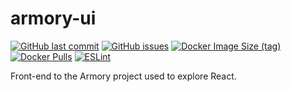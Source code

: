 # armory-ui

[![GitHub last commit](https://img.shields.io/github/last-commit/scartech/armory-ui)](https://github.com/scartech/armory-ui/commits/main)
[![GitHub issues](https://img.shields.io/github/issues-raw/scartech/armory-ui)](https://github.com/scartech/armory-ui/issues)
[![Docker Image Size (tag)](https://img.shields.io/docker/image-size/scartech70/armory-ui/latest)](https://hub.docker.com/r/scartech70/armory-ui)
[![Docker Pulls](https://img.shields.io/docker/pulls/scartech70/armory-ui)](https://hub.docker.com/r/scartech70/armory-ui)
[![ESLint](https://github.com/scartech/armory-ui/actions/workflows/lint.yml/badge.svg)](https://github.com/scartech/armory-ui/actions)


Front-end to the Armory project used to explore React.
